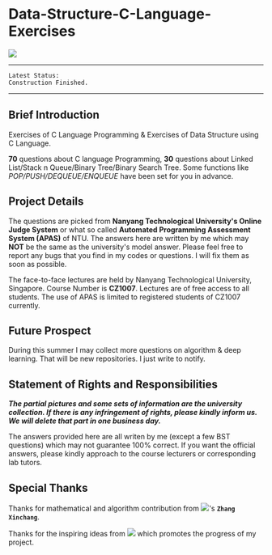 # Data-Structure-C-Language-Exercises
![](https://upload.wikimedia.org/wikipedia/en/thumb/c/c6/Nanyang_Technological_University.svg/320px-Nanyang_Technological_University.svg.png)
***
    Latest Status: 
    Construction Finished.
***
Brief Introduction
----------
Exercises of C Language Programming & Exercises of Data Structure using C Language. 

**70** questions about C language Programming, **30** questions about Linked List/Stack n Queue/Binary Tree/Binary Search Tree. Some functions like *POP/PUSH/DEQUEUE/ENQUEUE* have been set for you in advance.

Project Details
----------
The questions are picked from **Nanyang Technological University's Online Judge System** or what so called **Automated Programming Assessment System (APAS)** of NTU. The answers here are written by me which may **NOT** be the same as the university's model answer. Please feel free to report any bugs that you find in my codes or questions. I will fix them as soon as possible.

The face-to-face lectures are held by Nanyang Technological University, Singapore. Course Number is **CZ1007**. Lectures are of free access to all students. The use of APAS is limited to registered students of CZ1007 currently.

Future Prospect
----------
During this summer I may collect more questions on algorithm & deep learning. That will be new repositories. I just write to notify.

Statement of Rights and Responsibilities
----------
***The partial pictures and some sets of information are the university collection. If there is any infringement of rights, please kindly inform us. We will delete that part in one business day.***

The answers provided here are all writen by me (except a few BST questions) which may not guarantee 100% correct. If you want the official answers, please kindly approach to the course lecturers or corresponding lab tutors.

Special Thanks
----------
Thanks for mathematical and algorithm contribution from ![](https://github.com/peterljq/Data-Structure-C-Language-Exercises/blob/master/Resources%20for%20README/logo.png)'s **`Zhang Xinchang`**.

Thanks for the inspiring ideas from ![](https://github.com/peterljq/Data-Structure-C-Language-Exercises/blob/master/Resources%20for%20README/68747470733a2f2f7261772e6769746875622e636f6d2f7765696a69616e77656e2f534a54552d6c6f676f2d62616e6e65722f6d61737465722f534a54555f42414e4e45522f504e472f736a747562616e6e6572626c75652e706e67.png) which promotes the progress of my project.
